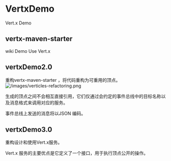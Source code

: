 # VertxDemo
Vert.x Demo

## vertx-maven-starter
wiki Demo Use Vert.x 

## vertxDemo2.0
重构vertx-maven-starter ，将代码重构为可重用的顶点。
![/images/verticles-refactoring.png](/images/verticles-refactoring.png)

生成的顶点之间不会相互直接引用，它们仅通过会约定的事件总线中的目标名称以及消息格式来调用对应的服务。

事件总线上发送的消息将以JSON 编码。

## vertxDemo3.0
重构设计和使用Vert.x服务。

Vert.x 服务的主要优点是它定义了一个接口，用于执行顶点公开的操作。